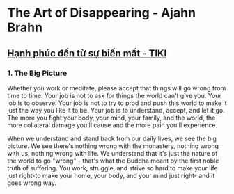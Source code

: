 # The Art of Disappearing - Ajahn Brahn
## [Hạnh phúc đến từ sự biến mất - TIKI](https://tiki.vn/hanh-phuc-den-tu-su-bien-mat-p7100487.html)
### 1. The Big Picture

Whether you work or meditate, please accept that things will go wrong from time to time. Your job is not to ask for things the world can't give you. Your job is to observe. Your job is not to try to prod and push this world to make it just the way you like it to be. Your job is to understand, accept, and let it go. The more you fight your body, your mind, your family, and the world, the more collateral damage you'll cause and the more pain you'll experience.

When we understand and stand back from our daily lives, we see the big picture. We see there's nothing wrong with the monastery, nothing wrong with us, nothing wrong with life. We understand that it's just the nature of the world to go "wrong" - that's what the Buddha meant by the first noble truth of suffering. You work, struggle, and strive so hard to make your life just right-to make your home, your body, and your mind just right- and it goes wrong way.

